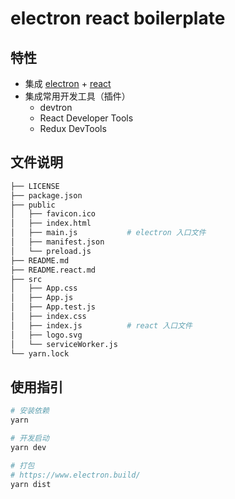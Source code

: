 # electron react boilerplate

## 特性

- 集成 [electron](https://electronjs.org/) + [react](https://reactjs.org/)
- 集成常用开发工具（插件）
  - devtron
  - React Developer Tools
  - Redux DevTools

## 文件说明

```sh
├── LICENSE
├── package.json
├── public
│   ├── favicon.ico
│   ├── index.html
│   ├── main.js           # electron 入口文件
│   ├── manifest.json
│   └── preload.js
├── README.md
├── README.react.md
├── src
│   ├── App.css
│   ├── App.js
│   ├── App.test.js
│   ├── index.css
│   ├── index.js          # react 入口文件
│   ├── logo.svg
│   └── serviceWorker.js
└── yarn.lock
```

## 使用指引

```sh
# 安装依赖
yarn

# 开发启动
yarn dev

# 打包
# https://www.electron.build/
yarn dist
```
